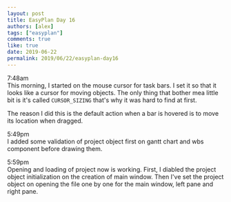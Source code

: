 ```yaml
---
layout: post
title: EasyPlan Day 16
authors: [alex]
tags: ["easyplan"]
comments: true
like: true
date: 2019-06-22
permalink: 2019/06/22/easyplan-day16
---
```

7:48am  
This morning, I started on the mouse cursor for task bars. I set it so that it looks like a cursor for moving objects. The only thing that bother mea little bit is it's called ```CURSOR_SIZING``` that's why it was hard to find at first.

The reason I did this is the default action when a bar is hovered is to move its location when dragged.

5:49pm  
I added some validation of project object first on gantt chart and wbs component before drawing them.

5:59pm  
Opening and loading of project now is working. First, I diabled the project object initialization on the creation of main window. Then I've set the project object on opening the file one by one for the main window, left pane and right pane.

